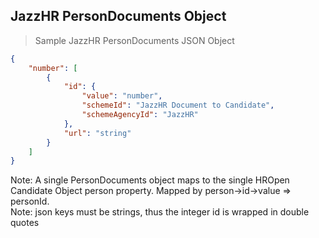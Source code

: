 ## JazzHR PersonDocuments Object

> Sample JazzHR PersonDocuments JSON Object

```json
{
    "number": [
        {
            "id": {
                "value": "number",
                "schemeId": "JazzHR Document to Candidate",
                "schemeAgencyId": "JazzHR"
            },
            "url": "string"
        }
    ]
}
```

<aside class="notice">
Note: A single PersonDocuments object maps to the single HROpen Candidate Object person property. Mapped by person->id->value => personId.
</aside>

<aside class="notice">
Note: json keys must be strings, thus the integer id is wrapped in double quotes
</aside>
